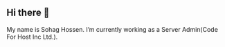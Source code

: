 ## Hi there 👋
My name is Sohag Hossen. I’m currently working as a Server Admin(Code For Host Inc Ltd.).
<!--
**SohagHossen/SohagHossen** is a ✨ _special_ ✨ repository because its `README.md` (this file) appears on your GitHub profile.

- 🔧 Server Administrator | DevOps
- 🌱 Currently learning advanced server management techniques and DevOps operations.
- 💻 Experienced in DevOps Tools, virtualization, networking, and Monitoring Tools.

### Connect with me:
[![Facebook](https://img.shields.io/badge/Facebook-1877F2?logo=facebook&logoColor=white)](https://www.facebook.com/shuhagsr)
[![LinkedIn](https://img.shields.io/badge/LinkedIn-blue?logo=linkedin)](https://www.linkedin.com/in/sohag-hossen041098/)
[![GitHub](https://img.shields.io/badge/GitHub-000?logo=github)](https://github.com/yourusername)

### My Tech Stack:
![Linux](https://img.shields.io/badge/Linux-FCC624?logo=linux&logoColor=black)
![KVM](https://img.shields.io/badge/KVM-green)
![Nginx](https://img.shields.io/badge/Nginx-blue)

-->
